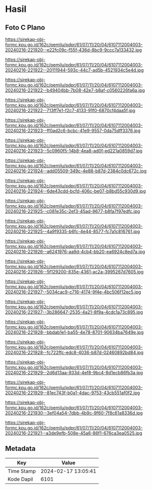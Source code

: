# Hasil

## Foto C Plano

https://sirekap-obj-formc.kpu.go.id/162c/pemilu/pdpr/61/07/11/20/04/6107112004003-20240216-221920--e22fc09c-f55f-436d-8bc9-9ccc7a133432.jpg

https://sirekap-obj-formc.kpu.go.id/162c/pemilu/pdpr/61/07/11/20/04/6107112004003-20240216-221922--20111944-593c-44c7-ad5b-4521934c5e4d.jpg

https://sirekap-obj-formc.kpu.go.id/162c/pemilu/pdpr/61/07/11/20/04/6107112004003-20240216-221922--b49404bb-7b08-42e7-b8af-c0560226fa6a.jpg

https://sirekap-obj-formc.kpu.go.id/162c/pemilu/pdpr/61/07/11/20/04/6107112004003-20240216-221922--713ff7e1-f2c7-4133-91f0-6870cf4daa5f.jpg

https://sirekap-obj-formc.kpu.go.id/162c/pemilu/pdpr/61/07/11/20/04/6107112004003-20240216-221923--ff0ad2c6-bcbc-41e9-9557-0da75dff3376.jpg

https://sirekap-obj-formc.kpu.go.id/162c/pemilu/pdpr/61/07/11/20/04/6107112004003-20240216-221923--5c0960f5-14b8-4ea8-ad0f-ed221a0859d7.jpg

https://sirekap-obj-formc.kpu.go.id/162c/pemilu/pdpr/61/07/11/20/04/6107112004003-20240216-221924--add05509-349c-4e88-b87d-2384c0dc672c.jpg

https://sirekap-obj-formc.kpu.go.id/162c/pemilu/pdpr/61/07/11/20/04/6107112004003-20240216-221924--6de43cdd-bcfd-406c-be07-b8bd55c930d9.jpg

https://sirekap-obj-formc.kpu.go.id/162c/pemilu/pdpr/61/07/11/20/04/6107112004003-20240216-221925--c081e35c-2ef3-45ad-9677-b8fa7f97edfc.jpg

https://sirekap-obj-formc.kpu.go.id/162c/pemilu/pdpr/61/07/11/20/04/6107112004003-20240216-221925--4a9f9335-b6fc-4e44-8577-fc7a1c816761.jpg

https://sirekap-obj-formc.kpu.go.id/162c/pemilu/pdpr/61/07/11/20/04/6107112004003-20240216-221926--a6241976-aa9d-4cb4-bb20-ea6924c8ed7a.jpg

https://sirekap-obj-formc.kpu.go.id/162c/pemilu/pdpr/61/07/11/20/04/6107112004003-20240216-221926--5f129200-835e-4361-ac2a-3995267d7605.jpg

https://sirekap-obj-formc.kpu.go.id/162c/pemilu/pdpr/61/07/11/20/04/6107112004003-20240216-221927--5034cac9-c716-4174-9f4e-4bc506f12ec5.jpg

https://sirekap-obj-formc.kpu.go.id/162c/pemilu/pdpr/61/07/11/20/04/6107112004003-20240216-221927--3b286647-2535-4a21-8f9a-4cdc1a73c895.jpg

https://sirekap-obj-formc.kpu.go.id/162c/pemilu/pdpr/61/07/11/20/04/6107112004003-20240216-221928--bbdab1e1-ba55-4e78-8701-90634ba7649e.jpg

https://sirekap-obj-formc.kpu.go.id/162c/pemilu/pdpr/61/07/11/20/04/6107112004003-20240216-221928--fc722ffc-edc8-4036-b87d-02460892bd84.jpg

https://sirekap-obj-formc.kpu.go.id/162c/pemilu/pdpr/61/07/11/20/04/6107112004003-20240216-221929--2d6d13aa-933d-4ef8-9bc4-8d1ecb86fb3a.jpg

https://sirekap-obj-formc.kpu.go.id/162c/pemilu/pdpr/61/07/11/20/04/6107112004003-20240216-221929--81ec743f-b0a1-4dac-9753-43cb551af0f2.jpg

https://sirekap-obj-formc.kpu.go.id/162c/pemilu/pdpr/61/07/11/20/04/6107112004003-20240216-221930--3ef04a54-7dbb-4b9c-9f60-7f8c61a8336d.jpg

https://sirekap-obj-formc.kpu.go.id/162c/pemilu/pdpr/61/07/11/20/04/6107112004003-20240216-221921--a3de9efb-508e-45a6-86f1-676ca3ea0525.jpg


## Metadata

| Key        | Value               |
| ---------- | ------------------- |
| Time Stamp | 2024-02-17 13:05:41 |
| Kode Dapil | 6101                |




